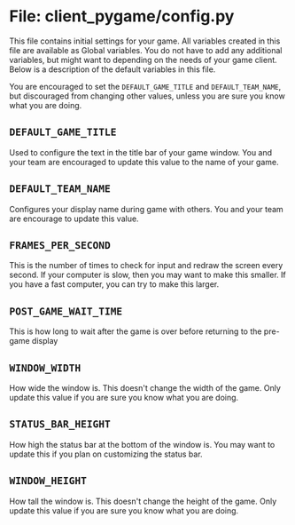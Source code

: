 # File: client_pygame/config.py

This file contains initial settings for your game. All variables created in this file are available as Global variables. You do not have to add any additional variables, but might want to depending on the needs of your game client. Below is a description of the default variables in this file.

You are encouraged to set the `DEFAULT_GAME_TITLE` and `DEFAULT_TEAM_NAME`, but discouraged from changing other values, unless you are sure you know what you are doing.


## `DEFAULT_GAME_TITLE`

Used to configure the text in the title bar of your game window. You and your team are encouraged to update this value to the name of your game.


## `DEFAULT_TEAM_NAME`

Configures your display name during game with others. You and your team are encourage to update this value.


## `FRAMES_PER_SECOND`

This is the number of times to check for input and redraw the screen every second.  If your computer is slow, then you may want to make this smaller.  If you have a fast computer, you can try to make this larger.


## `POST_GAME_WAIT_TIME`

This is how long to wait after the game is over before returning to the pre-game display


## `WINDOW_WIDTH`

How wide the window is. This doesn't change the width of the game. Only update this value if you are sure you know what you are doing.


## `STATUS_BAR_HEIGHT`

How high the status bar at the bottom of the window is. You may want to update this if you plan on customizing the status bar.


## `WINDOW_HEIGHT`

How tall the window is.  This doesn't change the height of the game. Only update this value if you are sure you know what you are doing.
